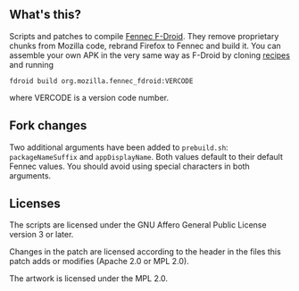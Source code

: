 What's this?
------------

Scripts and patches to compile [Fennec F-Droid](https://f-droid.org/packages/org.mozilla.fennec_fdroid/). They remove proprietary chunks from Mozilla code, rebrand Firefox to Fennec and build it. You can assemble your own APK in the very same way as F-Droid by cloning [recipes](https://gitlab.com/fdroid/fdroiddata) and running

    fdroid build org.mozilla.fennec_fdroid:VERCODE

where VERCODE is a version code number.

Fork changes
------------

Two additional arguments have been added to `prebuild.sh`: `packageNameSuffix` and `appDisplayName`. Both values default to their default Fennec values. You should avoid using special characters in both arguments.

Licenses
--------

The scripts are licensed under the GNU Affero General Public License version 3 or later.

Changes in the patch are licensed according to the header in the files this patch adds or modifies (Apache 2.0 or MPL 2.0).

The artwork is licensed under the MPL 2.0.
